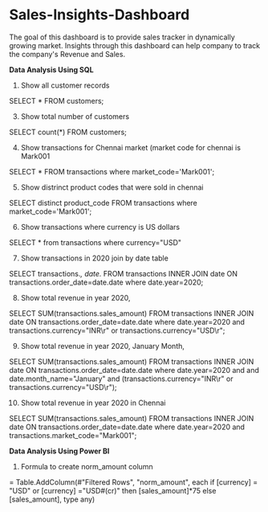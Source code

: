 # Sales-Insights-Dashboard
The goal of this dashboard is to provide sales tracker in dynamically growing market. Insights through this dashboard can help company to track the company's Revenue and Sales.

**Data Analysis Using SQL**
1. Show all customer records
   
SELECT * FROM customers;

3. Show total number of customers

SELECT count(*) FROM customers;

4. Show transactions for Chennai market (market code for chennai is Mark001

SELECT * FROM transactions where market_code='Mark001';

5. Show distrinct product codes that were sold in chennai

SELECT distinct product_code FROM transactions where market_code='Mark001';

6. Show transactions where currency is US dollars

SELECT * from transactions where currency="USD"

7. Show transactions in 2020 join by date table

SELECT transactions.*, date.* FROM transactions INNER JOIN date ON transactions.order_date=date.date where date.year=2020;

8. Show total revenue in year 2020,

SELECT SUM(transactions.sales_amount) FROM transactions INNER JOIN date ON transactions.order_date=date.date where date.year=2020 and transactions.currency="INR\r" or transactions.currency="USD\r";

9. Show total revenue in year 2020, January Month,

SELECT SUM(transactions.sales_amount) FROM transactions INNER JOIN date ON transactions.order_date=date.date where date.year=2020 and and date.month_name="January" and (transactions.currency="INR\r" or transactions.currency="USD\r");

10. Show total revenue in year 2020 in Chennai

SELECT SUM(transactions.sales_amount) FROM transactions INNER JOIN date ON transactions.order_date=date.date where date.year=2020 and transactions.market_code="Mark001";

**Data Analysis Using Power BI**

1. Formula to create norm_amount column

= Table.AddColumn(#"Filtered Rows", "norm_amount", each if [currency] = "USD" or [currency] ="USD#(cr)" then [sales_amount]*75 else [sales_amount], type any)
